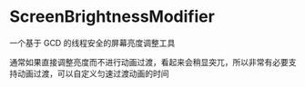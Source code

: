 # ScreenBrightnessModifier
一个基于 GCD 的线程安全的屏幕亮度调整工具

通常如果直接调整亮度而不进行动画过渡，看起来会稍显突兀，所以非常有必要支持动画过渡，可以自定义匀速过渡动画的时间

